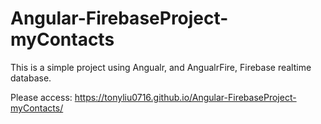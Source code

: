 # Angular-FirebaseProject-myContacts

This is a simple project using Angualr, and AngualrFire, Firebase realtime database.

Please access: https://tonyliu0716.github.io/Angular-FirebaseProject-myContacts/

